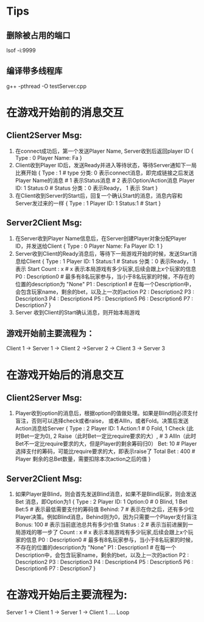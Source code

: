 # Tips
## 删除被占用的端口
lsof -i:9999

## 编译带多线程库
 g++  -pthread  -O testServer.cpp


# 在游戏开始前的消息交互
## Client2Server Msg:
1. 在connect成功后，第一个发送Player Name, Server收到后返回player ID
{
    Type : 0
    Player Name: Fa
}
2. Client收到Player ID后，发送Ready并进入等待状态，等待Server通知下一局比赛开始
{
    Type : 1         # type 分类:  0 表示connect消息，即完成链接之后发送Player Name的消息
                     #            1 表示Status消息
                     #            2 表示Option/Action消息
    Player ID: 1
    Status:0         # Status 分类：0 表示Ready， 1 表示 Start
}
3. 在Client收到Server的Start后，回复一个确认Start的消息，消息内容和Server发过来的一样
{
    Type : 1
    Player ID: 1
    Status:1         # Start 
}

## Server2Client Msg:
1. 在Server收到Player Name信息后，在Server创建Player对象分配Player ID，并发送给Client
{
    Type : 0
    Player Name: Fa
    Player ID: 1
}
2. Server收到Client的Ready消息后，等待下一局游戏开始的时候，发送Start消息给Client
{
    Type : 1
    Player ID: 1
    Status:1         # Status 分类：0 表示Ready， 1 表示 Start
    Count : x        # x 表示本局游戏有多少玩家,后续会跟上x个玩家的信息
    P0    : Description0 # 最多有8名玩家参与，当小于8名玩家的时候，不存在的位置的description为 "None"
    P1    : Description1 # 在每一个Description中，会包含玩家name，剩余的bet，以及上一次的action
    P2    : Description2
    P3    : Description3
    P4    : Description4
    P5    : Description5
    P6    : Description6
    P7    : Description7
}
3. Server 收到Client的Start确认消息，则开始本局游戏

## 游戏开始前主要流程为：
Client 1 -> Server 1 -> Client 2 ->Server 2 -> Client 3 -> Server 3

# 在游戏开始后的消息交互 
## Client2Server Msg:
1. Player收到option的消息后，根据option的值做处理。如果是Blind则必须支付盲注，否则可以选择check或者raise，
或者AllIn，或者Fold。决策后发送Action消息给Server
{
    Type : 2
    Player ID: 1
    Action:1         # 0 Fold, 1 Check (此时Bet一定为0), 2 Raise（此时Bet一定比require要求的大）, 
                     # 3 AllIn（此时Bet不一定比require要求的大，但是Player的剩余筹码归0） 
    Bet: 10          # Player选择支付的筹码，可能比require要求的大，即表示raise了
    Total Bet : 400  # Player 剩余的总Bet数量，需要扣除本次action之后的值
}

## Server2Client Msg:
1. 如果Player是Blind，则会首先发送Blind消息，如果不是Blind玩家，则会发送 Bet 消息，即Option为1
{
    Type : 2
    Player ID: 1
    Option:0         # 0 Blind, 1 Bet
    Bet:5            # 表示最低需要支付的筹码值
    Behind: 7        # 表示在你之后，还有多少位Player决策。例如Blind消息，Behind则为0，因为只需要一个Player支付盲注
    Bonus: 100       # 表示当前底池总共有多少价值
    Status : 2       # 表示当前进展到一局游戏的哪一步了
    Count : x        # x 表示本局游戏有多少玩家,后续会跟上x个玩家的信息
    P0    : Description0 # 最多有8名玩家参与，当小于8名玩家的时候，不存在的位置的description为 "None"
    P1    : Description1 # 在每一个Description中，会包含玩家name，剩余的bet，以及上一次的action
    P2    : Description2
    P3    : Description3
    P4    : Description4
    P5    : Description5
    P6    : Description6
    P7    : Description7
}


# 在游戏开始后主要流程为:
Server 1 -> Client 1 -> Server 1 -> Client 1 .... Loop